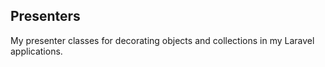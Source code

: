 ## Presenters

My presenter classes for decorating objects and collections in my Laravel applications.
